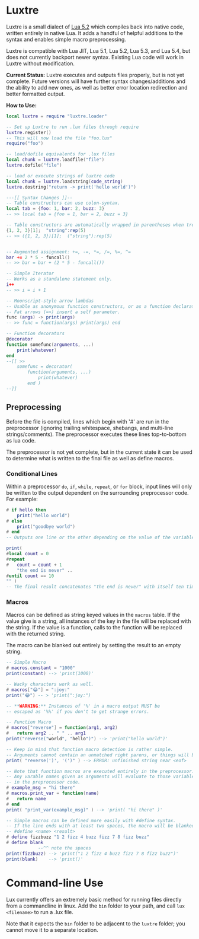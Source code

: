 # Luxtre

Luxtre is a small dialect of [Lua 5.2](http://www.lua.org/) which compiles back into native code, written entirely in native Lua. It adds a handful of helpful additions to the syntax and enables simple macro preprocessing.

Luxtre is compatible with Lua JIT, Lua 5.1, Lua 5.2, Lua 5.3, and Lua 5.4, but does not currently backport newer syntax. Existing Lua code will work in Luxtre without modification.

**Current Status:** 
Luxtre executes and outputs files properly, but is not yet complete. Future versions will have further syntax changes/additions and the ability to add new ones, as well as better error location redirection and better formatted output.

**How to Use:**

```lua
local luxtre = require "luxtre.loader"

-- Set up Luxtre to run .lux files through require
luxtre.register()
-- This will now load the file "foo.lux"
require("foo")

-- load/dofile equivalents for .lux files
local chunk = luxtre.loadfile("file")
luxtre.dofile("file")

-- load or execute strings of luxtre code
local chunk = luxtre.loadstring(code_string)
luxtre.dostring("return -> print('hello world')")

---[[ Syntax Changes ]]--
-- Table constructors can use colon-syntax.
local tab = {foo: 1, bar: 2, buzz: 3}
-- >> local tab = {foo = 1, bar = 2, buzz = 3}

-- Table constructors are automatically wrapped in parentheses when treated like a variable.
{1, 2, 3}[1];  "string":rep(5)
-- >> ({1, 2, 3})[1];  ("string"):rep(5)


-- Augmented assignment: +=, -=, *=, /=, %=, ^=
bar += 2 * 5 - funcall()
-- >> bar = bar + (2 * 5 - funcall())

-- Simple Iterator
-- Works as a standalone statement only.
i++
-- >> i = i + 1

-- Moonscript-style arrow lambdas
-- Usable as anonymous function constructors, or as a function declaration. 
-- Fat arrows (=>) insert a self parameter.
func (args) -> print(args)
-- >> func = function(args) print(args) end

-- Function decorators
@decorator
function somefunc(arguments, ...)
    print(whatever)
end
--[[ >>
	somefunc = decorator(
        function(arguments, ...)
            print(whatever)
        end )
--]]
```


## Preprocessing
Before the file is compiled, lines which begin with '#' are run in the preprocessor (ignoring trailing whitespace, shebangs, and multi-line strings/comments). The preprocessor executes these lines top-to-bottom as lua code.

The preprocessor is not yet complete, but in the current state it can be used to determine what is written to the final file as well as define macros.

### Conditional Lines

Within a preprocessor `do`, `if`, `while`, `repeat`, or `for` block, input lines will only be written to the output dependent on the surrounding preprocessor code. 
For example:
```lua
# if hello then
    print("hello world")
# else
    print("goodbye world")
# end
-- Outputs one line or the other depending on the value of the variable 'hello'

print(
#local count = 0
#repeat
#   count = count + 1
    "the end is never" .. 
#until count == 10
"" )
-- The final result concatenates "the end is never" with itself ten times. 
```

### Macros
Macros can be defined as string keyed values in the `macros` table. 
If the value give is a string, all instances of the key in the file will be replaced with the string. 
If the value is a function, calls to the function will be replaced with the returned string.

The macro can be blanked out entirely by setting the result to an empty string.
```lua
-- Simple Macro
# macros.constant = "1000"
print(constant) --> 'print(1000)'

-- Wacky characters work as well.
# macros["😂"] = ":joy:"
print("😂") -- > 'print(":joy:")

-- **WARNING:** Instances of '%' in a macro output MUST be 
-- escaped as '%%' if you don't to get strange errors.

-- Function Macro
# macros["reverse"] = function(arg1, arg2)
#   return arg2 .. " " .. arg1
print("reverse("world", "hello")") --> 'print("hello world")'

-- Keep in mind that function macro detection is rather simple.
-- Arguments cannot contain an unmatched right parens, or things will break.
print( "reverse(')', '(')" ) --> ERROR: unfinished string near <eof>

-- Note that function macros are executed entirely in the preprocessor.
-- Any varable names given as arguments will evaluate to those variables
-- in the preprocessor code.
# example_msg = "hi there"
# macros.print_var = function(name)
#   return name
# end
print( "print_var(example_msg)" ) --> 'print( "hi there" )'

-- Simple macros can be defined more easily with #define syntax.
-- If the line ends with at least two spaces, the macro will be blanked.
-- #define <name> <result>
# define fizzbuzz "1 2 fizz 4 buzz fizz 7 8 fizz buzz"
# define blank  
            --^^ note the spaces
print(fizzbuzz) --> 'print("1 2 fizz 4 buzz fizz 7 8 fizz buzz")'
print(blank)    --> 'print()'
```

# Command-line Use
Lux currently offers an extremely basic method for running files directly from a commandline in linux. Add the `bin` folder to your path, and call `lux <filename>` to run a .lux file. 

Note that it expects the `bin` folder to be adjacent to the `luxtre` folder; you cannot move it to a separate location.